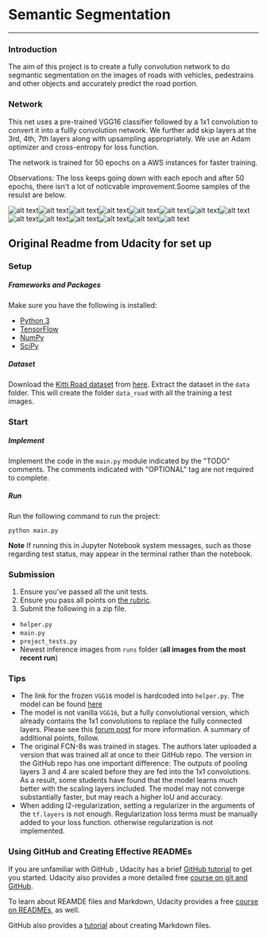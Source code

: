# Semantic Segmentation

---

[//]: # (Image References)

[img1]: ./um_000013.png "img1"
[img2]: ./um_000016.png "img2"
[img3]: ./um_000022.png "img3"
[img4]: ./um_000029.png "img4"
[img5]: ./um_000063.png "img5"
[img6]: ./um_000086.png "img6"
[img7]: ./um_000089.png "img7"
[img8]: ./umm_000012.png "img8"
[img9]: ./umm_000041.png "img9"
[img10]: ./uu_000013.png "img10"
[img11]: ./uu_000027.png "img11"
[img12]: ./uu_000073.png "img12"
[img13]: ./uu_000085.png "img13"
[img14]: ./uu_000091.png "img14"


### Introduction
The aim of this project is to create a fully convolution network to do segmantic segmentation on the images of roads with vehicles, pedestrains and other objects and accurately predict the road portion. 

### Network
This net uses a pre-trained VGG16 classifier followed by a 1x1 convolution to convert it into a fullly convolution network. We further add skip layers at the 3rd, 4th, 7th layers along with upsampling appropriately. We use an Adam optimizer and cross-entropy for loss function.

The network is trained for 50 epochs on a AWS instances for faster training.

Observations:
The loss keeps going down with each epoch and after 50 epochs, there isn't a lot of noticvable improvement.Soome samples of the resulst are below.

![alt text][img1]![alt text][img2]![alt text][img3]![alt text][img4]![alt text][img5]![alt text][img6]![alt text][img7]![alt text][img8]![alt text][img9]![alt text][img10]![alt text][img11]![alt text][img12]![alt text][img13]![alt text][img14]


## Original Readme from Udacity for set up 

### Setup
##### Frameworks and Packages
Make sure you have the following is installed:
 - [Python 3](https://www.python.org/)
 - [TensorFlow](https://www.tensorflow.org/)
 - [NumPy](http://www.numpy.org/)
 - [SciPy](https://www.scipy.org/)
##### Dataset
Download the [Kitti Road dataset](http://www.cvlibs.net/datasets/kitti/eval_road.php) from [here](http://www.cvlibs.net/download.php?file=data_road.zip).  Extract the dataset in the `data` folder.  This will create the folder `data_road` with all the training a test images.

### Start
##### Implement
Implement the code in the `main.py` module indicated by the "TODO" comments.
The comments indicated with "OPTIONAL" tag are not required to complete.
##### Run
Run the following command to run the project:
```
python main.py
```
**Note** If running this in Jupyter Notebook system messages, such as those regarding test status, may appear in the terminal rather than the notebook.

### Submission
1. Ensure you've passed all the unit tests.
2. Ensure you pass all points on [the rubric](https://review.udacity.com/#!/rubrics/989/view).
3. Submit the following in a zip file.
 - `helper.py`
 - `main.py`
 - `project_tests.py`
 - Newest inference images from `runs` folder  (**all images from the most recent run**)
 
 ### Tips
- The link for the frozen `VGG16` model is hardcoded into `helper.py`.  The model can be found [here](https://s3-us-west-1.amazonaws.com/udacity-selfdrivingcar/vgg.zip)
- The model is not vanilla `VGG16`, but a fully convolutional version, which already contains the 1x1 convolutions to replace the fully connected layers. Please see this [forum post](https://discussions.udacity.com/t/here-is-some-advice-and-clarifications-about-the-semantic-segmentation-project/403100/8?u=subodh.malgonde) for more information.  A summary of additional points, follow. 
- The original FCN-8s was trained in stages. The authors later uploaded a version that was trained all at once to their GitHub repo.  The version in the GitHub repo has one important difference: The outputs of pooling layers 3 and 4 are scaled before they are fed into the 1x1 convolutions.  As a result, some students have found that the model learns much better with the scaling layers included. The model may not converge substantially faster, but may reach a higher IoU and accuracy. 
- When adding l2-regularization, setting a regularizer in the arguments of the `tf.layers` is not enough. Regularization loss terms must be manually added to your loss function. otherwise regularization is not implemented.
 
### Using GitHub and Creating Effective READMEs
If you are unfamiliar with GitHub , Udacity has a brief [GitHub tutorial](http://blog.udacity.com/2015/06/a-beginners-git-github-tutorial.html) to get you started. Udacity also provides a more detailed free [course on git and GitHub](https://www.udacity.com/course/how-to-use-git-and-github--ud775).

To learn about REAMDE files and Markdown, Udacity provides a free [course on READMEs](https://www.udacity.com/courses/ud777), as well. 

GitHub also provides a [tutorial](https://guides.github.com/features/mastering-markdown/) about creating Markdown files.
